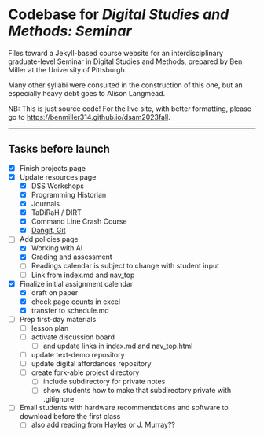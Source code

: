 # Codebase for *Digital Studies and Methods: Seminar*
Files toward a Jekyll-based course website for an interdisciplinary graduate-level Seminar in Digital Studies and Methods, prepared by Ben Miller at the University of Pittsburgh.

Many other syllabi were consulted in the construction of this one, but an especially heavy debt goes to Alison Langmead.

NB: This is just source code! For the live site, with better formatting, please go to https://benmiller314.github.io/dsam2023fall.


----

## Tasks before launch
- [x] Finish projects page
- [X] Update resources page
    * [X] DSS Workshops
    * [X] Programming Historian
    * [X] Journals
    * [X] TaDiRaH / DIRT
    * [X] Command Line Crash Course
    * [X] [Dangit, Git](https://dangitgit.com)
- [ ] Add policies page
    * [X] Working with AI
    * [X] Grading and assessment
    * [ ] Readings calendar is subject to change with student input
    * [ ] Link from index.md and nav_top
- [X] Finalize initial assignment calendar
    * [X] draft on paper
    * [X] check page counts in excel
    * [X] transfer to schedule.md
- [ ] Prep first-day materials
    * [ ] lesson plan
    * [ ] activate discussion board
        - [ ] and update links in index.md and nav_top.html
    * [ ] update text-demo repository
    * [ ] update digital affordances repository
    * [ ] create fork-able project directory
        - [ ] include subdirectory for private notes
        - [ ] show students how to make that subdirectory private with .gitignore
- [ ] Email students with hardware recommendations and software to download before the first class
    * [ ] also add reading from Hayles or J. Murray??
